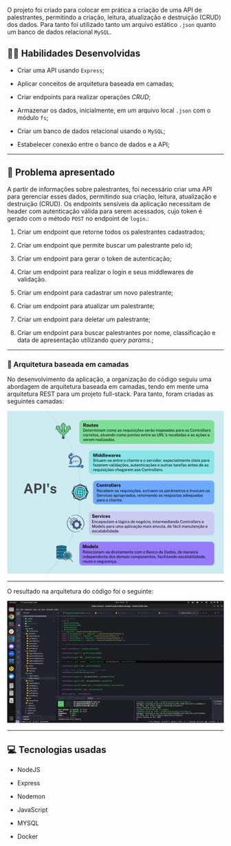 O projeto foi criado para colocar em prática a criação de uma API de palestrantes, permitindo a criação, leitura, atualização e destruição (CRUD) dos dados. Para tanto foi utilizado tanto um arquivo estático `.json` quanto um banco de dados relacional `MySQL`.

## 🧑‍💻 Habilidades Desenvolvidas

  * Criar uma API usando `Express`;

  * Aplicar conceitos de arquitetura baseada em camadas;

  * Criar endpoints para realizar operações _CRUD_;

  * Armazenar os dados, inicialmente, em um arquivo local `.json` com o módulo `fs`;

  * Criar um banco de dados relacional usando o `MySQL`;

  * Estabelecer conexão entre o banco de dados e a API;

---

## 📌 Problema apresentado

A partir de informações sobre palestrantes, foi necessário criar uma API para gerenciar esses dados, permitindo sua criação, leitura, atualização e destruição (CRUD). Os endpoints sensíveis da aplicação necessitam de header com autenticação válida para serem acessados, cujo token é gerado com o método `POST` no endpoint de `login`.:

1. Criar um endpoint que retorne todos os palestrantes cadastrados;

2. Criar um endpoint que permite buscar um palestrante pelo id;

3. Criar um endpoint para gerar o token de autenticação;

4. Criar um endpoint para realizar o login e seus middlewares de validação.

5. Criar um endpoint para cadastrar um novo palestrante;

6. Criar um endpoint para atualizar um palestrante;

7. Criar um endpoint para deletar um palestrante;

8. Criar um endpoint para buscar palestrantes por nome, classificação e data de apresentação utilizando _query params_.;

___
### 📐 Arquitetura baseada em camadas

No desenvolvimento da aplicação, a organização do código seguiu uma abordagem de arquitetura baseada em camadas, tendo em mente uma arquitetura REST para um projeto full-stack.
Para tanto, foram criadas as seguintes camadas:

![Fluxograma de Arquitetura](./images/fluxograma-arquitetura.png)
___

O resultado na arquitetura do código foi o seguinte:

![Arquitetura do Projeto](./images/project-architecture.png)

---
## 💻 Tecnologias usadas

  * NodeJS

  * Express

  * Nodemon

  * JavaScript

  * MYSQL

  * Docker